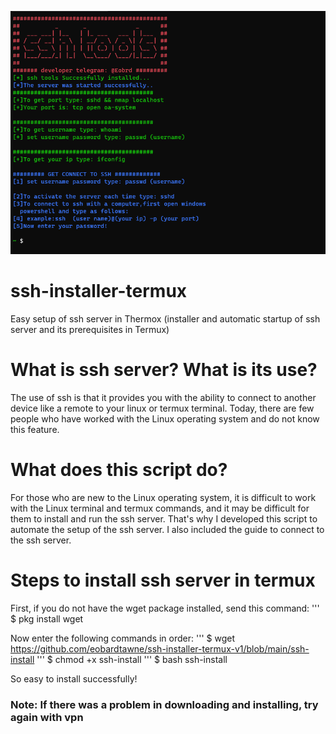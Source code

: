 
![preview](preview.png "screenshot")




# ssh-installer-termux
Easy setup of ssh server in Thermox (installer and automatic startup of ssh server and its prerequisites in Termux)

# What is ssh server? What is its use?
The use of ssh is that it provides you with the ability to connect to another device like a remote to your linux or termux terminal.
Today, there are few people who have worked with the Linux operating system and do not know this feature.

# What does this script do?

For those who are new to the Linux operating system, it is difficult to work with the Linux terminal and termux commands, and it may be difficult for them to install and run the ssh server.
That's why I developed this script to automate the setup of the ssh server.
I also included the guide to connect to the ssh server.

# Steps to install ssh server in termux
First, if you do not have the wget package installed, send this command:
'''
$ pkg install wget 

Now enter the following commands in order:
'''
$ wget https://github.com/eobardtawne/ssh-installer-termux-v1/blob/main/ssh-install
'''
$ chmod +x ssh-install
'''
$ bash ssh-install

So easy to install successfully!
### Note: If there was a problem in downloading and installing, try again with vpn


